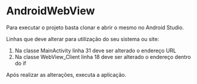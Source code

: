 # AndroidWebView

Para executar o projeto basta clonar e abrir o mesmo no Android Studio. 

Linhas que deve alterar para utilização do seu sistema ou site:
 1. Na classe MainActivity linha 31 deve ser alterado o endereço URL 
 2. Na classe WebView_Client linha 18 deve ser alterado o endereço dentro do if
 
 Após realizar as alterações, executa a aplicação. 
